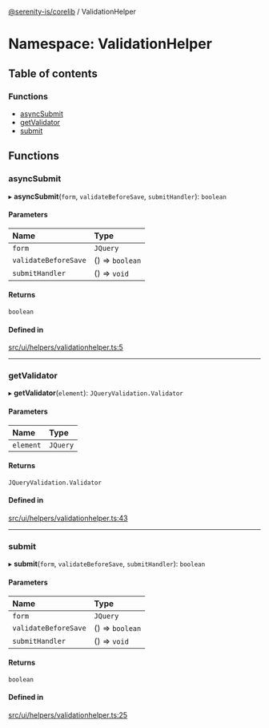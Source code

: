 [@serenity-is/corelib](../README.md) / ValidationHelper

# Namespace: ValidationHelper

## Table of contents

### Functions

- [asyncSubmit](ValidationHelper.md#asyncsubmit)
- [getValidator](ValidationHelper.md#getvalidator)
- [submit](ValidationHelper.md#submit)

## Functions

### asyncSubmit

▸ **asyncSubmit**(`form`, `validateBeforeSave`, `submitHandler`): `boolean`

#### Parameters

| Name | Type |
| :------ | :------ |
| `form` | `JQuery` |
| `validateBeforeSave` | () => `boolean` |
| `submitHandler` | () => `void` |

#### Returns

`boolean`

#### Defined in

[src/ui/helpers/validationhelper.ts:5](https://github.com/serenity-is/serenity/blob/master/packages/corelib/src/ui/helpers/validationhelper.ts#L5)

___

### getValidator

▸ **getValidator**(`element`): `JQueryValidation.Validator`

#### Parameters

| Name | Type |
| :------ | :------ |
| `element` | `JQuery` |

#### Returns

`JQueryValidation.Validator`

#### Defined in

[src/ui/helpers/validationhelper.ts:43](https://github.com/serenity-is/serenity/blob/master/packages/corelib/src/ui/helpers/validationhelper.ts#L43)

___

### submit

▸ **submit**(`form`, `validateBeforeSave`, `submitHandler`): `boolean`

#### Parameters

| Name | Type |
| :------ | :------ |
| `form` | `JQuery` |
| `validateBeforeSave` | () => `boolean` |
| `submitHandler` | () => `void` |

#### Returns

`boolean`

#### Defined in

[src/ui/helpers/validationhelper.ts:25](https://github.com/serenity-is/serenity/blob/master/packages/corelib/src/ui/helpers/validationhelper.ts#L25)
